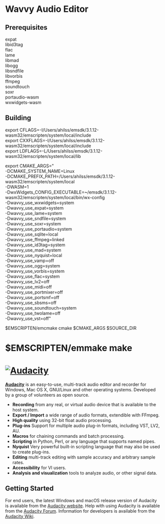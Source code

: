 # Wavvy Audio Editor

## Prerequisites

expat  
libid3tag  
flac  
lame  
libmad  
libogg  
libsndfile  
libvorbis  
ffmpeg  
soundtouch  
soxr  
portaudio-wasm  
wxwidgets-wasm  

## Building

export CFLAGS=-I/Users/ahilss/emsdk/3.1.12-wasm32/emscripten/system/local/include  
export CXXFLAGS=-I/Users/ahilss/emsdk/3.1.12-wasm32/emscripten/system/local/include  
export LDFLAGS=-L/Users/ahilss/emsdk/3.1.12-wasm32/emscripten/system/local/lib  

export CMAKE_ARGS=" \
    -DCMAKE_SYSTEM_NAME=Linux \
    -DCMAKE_PREFIX_PATH=/Users/ahilss/emsdk/3.1.12-wasm32/emscripten/system/local \
    -DWASM=1 \
    -DwxWidgets_CONFIG_EXECUTABLE=~/emsdk/3.1.12-wasm32/emscripten/system/local/bin/wx-config \
    -Dwavvy_use_wxwidgets=system \
    -Dwavvy_use_expat=system \
    -Dwavvy_use_lame=system \
    -Dwavvy_use_sndfile=system \
    -Dwavvy_use_soxr=system \
    -Dwavvy_use_portaudio=system \
    -Dwavvy_use_sqlite=local \
    -Dwavvy_use_ffmpeg=linked \
    -Dwavvy_use_id3tag=system \
    -Dwavvy_use_mad=system \
    -Dwavvy_use_nyquist=local \
    -Dwavvy_use_vamp=off \
    -Dwavvy_use_ogg=system \
    -Dwavvy_use_vorbis=system \
    -Dwavvy_use_flac=system \
    -Dwavvy_use_lv2=off \
    -Dwavvy_use_midi=off \
    -Dwavvy_use_portmixer=off \
    -Dwavvy_use_portsmf=off \
    -Dwavvy_use_sbsms=off \
    -Dwavvy_use_soundtouch=system \
    -Dwavvy_use_twolame=off \
    -Dwavvy_use_vst=off"

$EMSCRIPTEN/emcmake cmake $CMAKE_ARGS $SOURCE_DIR

$EMSCRIPTEN/emmake make
=======
[![Audacity](https://forum.audacityteam.org/styles/prosilver/theme/images/Audacity-logo_75px_trans_forum.png)](https://www.audacityteam.org) 
=========================

[**Audacity**](https://www.audacityteam.org) is an easy-to-use, multi-track audio editor and recorder for Windows, Mac OS X, GNU/Linux and other operating systems. Developed by a group of volunteers as open source.

- **Recording** from any real, or virtual audio device that is available to the host system.
- **Export / Import** a wide range of audio formats, extendible with FFmpeg.
- **High quality** using 32-bit float audio processing.
- **Plug-ins** Support for multiple audio plug-in formats, including VST, LV2, AU.
- **Macros** for chaining commands and batch processing.
- **Scripting** in Python, Perl, or any language that supports named pipes.
- **Nyquist** Very powerful built-in scripting language that may also be used to create plug-ins.
- **Editing** multi-track editing with sample accuracy and arbitrary sample rates.
- **Accessibility** for VI users.
- **Analysis and visualization** tools to analyze audio, or other signal data.

## Getting Started

For end users, the latest Windows and macOS release version of Audacity is available from the [Audacity website](https://www.audacityteam.org/download/).
Help with using Audacity is available from the [Audacity Forum](https://forum.audacityteam.org/).
Information for developers is available from the [Audacity Wiki](https://wiki.audacityteam.org/wiki/For_Developers).
